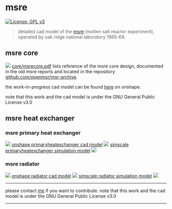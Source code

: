 # msre
[![License: GPL v3](https://img.shields.io/badge/License-GPLv3-blue.svg)](https://www.gnu.org/licenses/gpl-3.0)

> detailed cad model of the [msre](https://en.wikipedia.org/wiki/Molten-Salt_Reactor_Experiment) (molten salt reactor experiment), operated by oak ridge national laboratory 1965-69.

## msre core
![](core/docs/msre.png)
[core/msrecore.pdf](core/docs/msrecore.pdf) lists reference of the msre core design, documented in the old msre reports and located in the repository [github.com/openmsr/msr-archive](https://github.com/openmsr/msr-archive/blob/master/README.md).

the work-in-progress cad model can be found [here](https://cad.onshape.com/documents/4f04f63bfd4138a61a54b3f8/w/11cb17d9ef25bb27f8ada6c0/e/72f417dd8eb3e2fa4f9ccb9e) on onshape.

note that this work and the cad model is under the GNU General Public License v3.0

## msre heat exchanger

### msre primary heat exchanger
![](heatexchanger/docs/phexcadmodel.png)
[onshape primaryheatexchanger cad model](https://cad.onshape.com/documents/03be2f510296a2e264886390/w/8cfbca3b7b9682dd4e53a998/e/54728fd981a1b4f5594c73d6)
![](heatexchanger/docs/phexflowpaths.png)
[simscale primaryheatexchanger simulation model](https://www.simscale.com/projects/MalcolmAkner/phex_-_final_version/)
![](heatexchanger/docs/phexreal.png)


### msre radiator
![](heatexchanger/docs/radiatorcadmodel.png)
[onshape radiator cad model](https://cad.onshape.com/documents/bf944323ed6a82e05924078c/w/2a25d73c5a3a66824d2d5fbd/e/a83d5535602a053216fedff4)
![](heatexchanger/docs/radiatorflowpaths.png)
[simscale radiator simulation model](https://www.simscale.com/projects/MalcolmAkner/msre_radiator_public/)
![](heatexchanger/docs/radiatorreal.png)

---

please contact [me](https://github.com/aslakstubsgaard) if you want to contribute.
note that this work and the cad model is under the GNU General Public License v3.0

---
